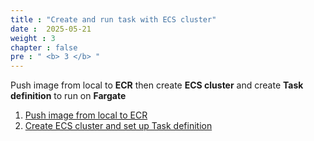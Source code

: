 ```yaml
---
title : "Create and run task with ECS cluster"
date :  2025-05-21 
weight : 3
chapter : false
pre : " <b> 3 </b> "
---
```


Push image from local to **ECR** then create **ECS cluster** and create **Task definition** to run on **Fargate**

1. [Push image from local to ECR](/3-Push-image-to-ECR-and-run-ECS-cluster/3.1-Push-image-to-ECR/)
2. [Create ECS cluster and set up Task definition](/3-Push-image-to-ECR-and-run-ECS-cluster/3.2-Create-ECS-cluster/)